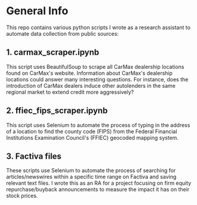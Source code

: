 # General Info

This repo contains various python scripts I wrote as a research assistant to automate data collection from public sources:

## 1. carmax_scraper.ipynb
This script uses BeautifulSoup to scrape all CarMax dealership locations found on CarMax's website. Information about CarMax's dealership locations could answer many interesting questions. For instance, does the introduction of CarMax dealers induce other autolenders in the same regional market to extend credit more aggressively?               
    
## 2. ffiec_fips_scraper.ipynb
This script uses Selenium to automate the process of typing in the address of a location to find the county code (FIPS) from the Federal Financial Institutions Examination Council's (FFIEC) geocoded mapping system. 

## 3. Factiva files
These scripts use Selenium to automate the process of searching for articles/newswires within a specific time range on Factiva and saving relevant text files. 
I wrote this as an RA for a project focusing on firm equity repurchase/buyback announcements to measure the impact it has on their stock prices.
 
